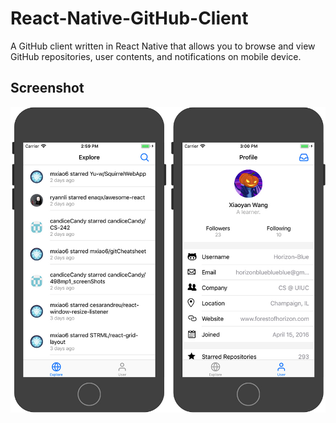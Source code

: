 # React-Native-GitHub-Client

A GitHub client written in React Native that allows you to browse and view GitHub repositories, user contents, and notifications on mobile device.

## Screenshot

![Initial Tabs](./screenshot.jpg)
